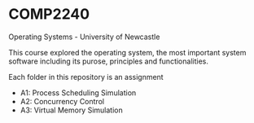 # COMP2240
Operating Systems - University of Newcastle

This course explored the operating system, the most important system software including its purose, principles and functionalities. 

Each folder in this repository is an assignment

- A1: Process Scheduling Simulation
- A2: Concurrency Control
- A3: Virtual Memory Simulation

